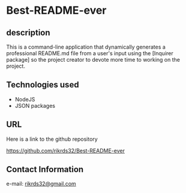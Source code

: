 # Best-README-ever

## description

This is a command-line application that dynamically generates a professional README.md file from a user's input using the [Inquirer package] so the project creator to devote more time to working on the project.

## Technologies used

* NodeJS
* JSON packages


## URL

Here is a link to the github repository

https://github.com/rikrds32/Best-README-ever

## Contact Information

e-mail: rikrds32@gmail.com